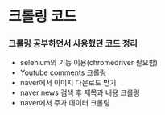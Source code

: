 # 크롤링 코드

### 크롤링 공부하면서 사용했던 코드 정리
 
 - selenium의 기능 이용(chromedriver 필요함)
 - Youtube comments 크롤링
 - naver에서 이미지 다운로드 받기 
 - naver news 검색 후 제목과 내용 크롤링
 - naver에서 주가 데이터 크롤링